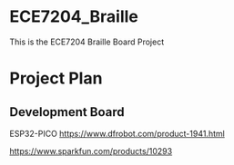 # ECE7204_Braille
This is the ECE7204 Braille Board Project

# Project Plan

## Development Board
ESP32-PICO
https://www.dfrobot.com/product-1941.html

https://www.sparkfun.com/products/10293

